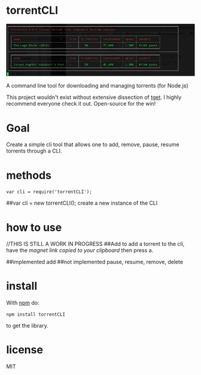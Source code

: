 # torrentCLI
[![torrentCLI](https://raw.githubusercontent.com/GMTurbo/torrentCLI/master/screens/torrentCLI%20screenshot1.png)](https://github.com/GMTurbo/torrentCLI)

A command line tool for downloading and managing torrents (for Node.js)

This project wouldn't exist without extensive dissection of [tget](https://github.com/galedric/tget). I highly recommend everyone check it out.
Open-source for the win!
# Goal

Create a simple cli tool that allows one to add, remove, pause, resume torrents through a CLI.

# methods

```
var cli = require('torrentCLI');
```
##var cli = new torrentCLI();
create a new instance of the CLI

# how to use

//THIS IS STILL A WORK IN PROGRESS
##Add
to add a torrent to the cli, have the *magnet link copied to your clipboard* then press a.

##implemented
add
##not implemented
pause, resume, remove, delete

# install

With [npm](https://npmjs.org) do:

```
npm install torrentCLI
```
to get the library.

# license

MIT
